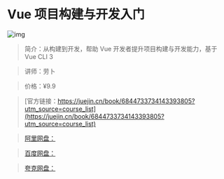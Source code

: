 # Vue 项目构建与开发入门

![img](../../assets/16754380a4c1a096~tplv-t2oaga2asx-no-mark:280:280:200:280.png)

> 简介：从构建到开发，帮助 Vue 开发者提升项目构建与开发能力，基于 Vue CLI 3

> 讲师：劳卜

> 价格：¥9.9

> [官方链接：https://juejin.cn/book/6844733734143393805?utm_source=course_list](https://juejin.cn/book/6844733734143393805?utm_source=course_list)

> [阿里网盘：]()

> [百度网盘：]()

> [夸克网盘：]()

